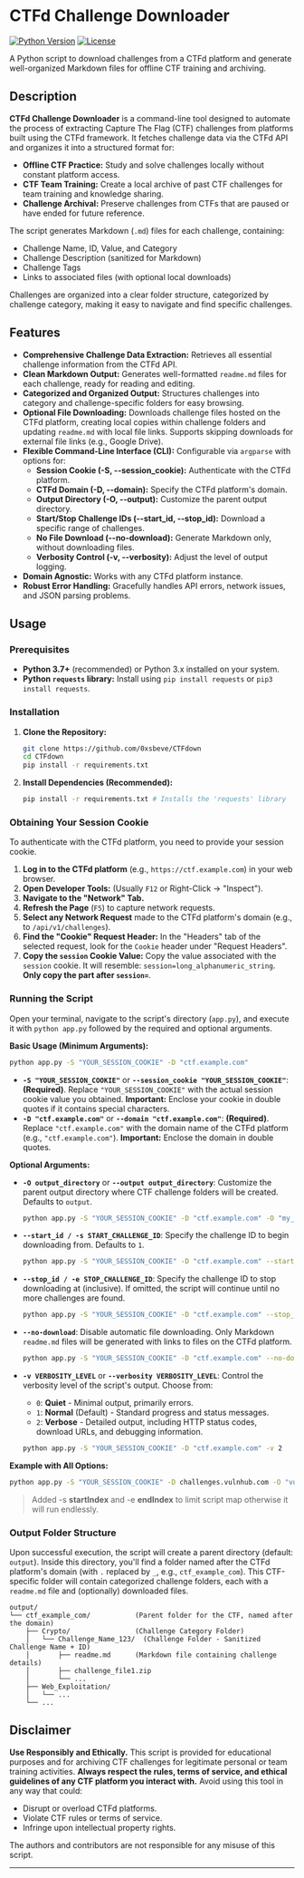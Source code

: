 # CTFd Challenge Downloader

[![Python Version](https://img.shields.io/badge/python-3-blue.svg)](https://www.python.org)
[![License](https://img.shields.io/badge/License-MIT-green.svg)](LICENSE) <!-- Replace LICENSE with your actual license file name -->

A Python script to download challenges from a CTFd platform and generate well-organized Markdown files for offline CTF training and archiving.

## Description

**CTFd Challenge Downloader** is a command-line tool designed to automate the process of extracting Capture The Flag (CTF) challenges from platforms built using the CTFd framework. It fetches challenge data via the CTFd API and organizes it into a structured format for:

*   **Offline CTF Practice:** Study and solve challenges locally without constant platform access.
*   **CTF Team Training:** Create a local archive of past CTF challenges for team training and knowledge sharing.
*   **Challenge Archival:** Preserve challenges from CTFs that are paused or have ended for future reference.

The script generates Markdown (`.md`) files for each challenge, containing:

*   Challenge Name, ID, Value, and Category
*   Challenge Description (sanitized for Markdown)
*   Challenge Tags
*   Links to associated files (with optional local downloads)

Challenges are organized into a clear folder structure, categorized by challenge category, making it easy to navigate and find specific challenges.

## Features

*   **Comprehensive Challenge Data Extraction:** Retrieves all essential challenge information from the CTFd API.
*   **Clean Markdown Output:** Generates well-formatted `readme.md` files for each challenge, ready for reading and editing.
*   **Categorized and Organized Output:** Structures challenges into category and challenge-specific folders for easy browsing.
*   **Optional File Downloading:** Downloads challenge files hosted on the CTFd platform, creating local copies within challenge folders and updating `readme.md` with local file links. Supports skipping downloads for external file links (e.g., Google Drive).
*   **Flexible Command-Line Interface (CLI):** Configurable via `argparse` with options for:
    *   **Session Cookie (-S, --session_cookie):** Authenticate with the CTFd platform.
    *   **CTFd Domain (-D, --domain):** Specify the CTFd platform's domain.
    *   **Output Directory (-O, --output):** Customize the parent output directory.
    *   **Start/Stop Challenge IDs (--start_id, --stop_id):** Download a specific range of challenges.
    *   **No File Download (--no-download):** Generate Markdown only, without downloading files.
    *   **Verbosity Control (-v, --verbosity):** Adjust the level of output logging.
*   **Domain Agnostic:** Works with any CTFd platform instance.
*   **Robust Error Handling:** Gracefully handles API errors, network issues, and JSON parsing problems.

## Usage

### Prerequisites

*   **Python 3.7+** (recommended) or Python 3.x installed on your system.
*   **Python `requests` library:** Install using `pip install requests` or `pip3 install requests`.



### Installation 

1.  **Clone the Repository:**

    ```bash
    git clone https://github.com/0xsbeve/CTFdown
    cd CTFdown
    pip install -r requirements.txt 
    ```

2.  **Install Dependencies (Recommended):**

    ```bash
    pip install -r requirements.txt # Installs the 'requests' library
    ```

### Obtaining Your Session Cookie

To authenticate with the CTFd platform, you need to provide your session cookie.

1.  **Log in to the CTFd platform** (e.g., `https://ctf.example.com`) in your web browser.
2.  **Open Developer Tools:** (Usually `F12` or Right-Click -> "Inspect").
3.  **Navigate to the "Network" Tab.**
4.  **Refresh the Page** (`F5`) to capture network requests.
5.  **Select any Network Request** made to the CTFd platform's domain (e.g., to `/api/v1/challenges`).
6.  **Find the "Cookie" Request Header:** In the "Headers" tab of the selected request, look for the `Cookie` header under "Request Headers".
7.  **Copy the `session` Cookie Value:**  Copy the value associated with the `session` cookie. It will resemble: `session=long_alphanumeric_string`. **Only copy the part after `session=`**.

### Running the Script

Open your terminal, navigate to the script's directory (`app.py`), and execute it with `python app.py` followed by the required and optional arguments.

**Basic Usage (Minimum Arguments):**

```bash
python app.py -S "YOUR_SESSION_COOKIE" -D "ctf.example.com"
```

*   **`-S "YOUR_SESSION_COOKIE"`** or **`--session_cookie "YOUR_SESSION_COOKIE"`**:  **(Required)**. Replace `"YOUR_SESSION_COOKIE"` with the actual session cookie value you obtained. **Important:** Enclose your cookie in double quotes if it contains special characters.
*   **`-D "ctf.example.com"`** or **`--domain "ctf.example.com"`**: **(Required)**. Replace `"ctf.example.com"` with the domain name of the CTFd platform (e.g., `"ctf.example.com"`). **Important:** Enclose the domain in double quotes.

**Optional Arguments:**

*   **`-O output_directory`** or **`--output output_directory`**:  Customize the parent output directory where CTF challenge folders will be created. Defaults to `output`.
    ```bash
    python app.py -S "YOUR_SESSION_COOKIE" -D "ctf.example.com" -O "my_ctf_archive"
    ```

*   **`--start_id / -s START_CHALLENGE_ID`**:  Specify the challenge ID to begin downloading from. Defaults to `1`.
    ```bash
    python app.py -S "YOUR_SESSION_COOKIE" -D "ctf.example.com" --start_id 5
    ```

*   **`--stop_id / -e STOP_CHALLENGE_ID`**: Specify the challenge ID to stop downloading at (inclusive). If omitted, the script will continue until no more challenges are found.
    ```bash
    python app.py -S "YOUR_SESSION_COOKIE" -D "ctf.example.com" --stop_id 50
    ```

*   **`--no-download`**:  Disable automatic file downloading. Only Markdown `readme.md` files will be generated with links to files on the CTFd platform.
    ```bash
    python app.py -S "YOUR_SESSION_COOKIE" -D "ctf.example.com" --no-download
    ```

*   **`-v VERBOSITY_LEVEL`** or **`--verbosity VERBOSITY_LEVEL`**: Control the verbosity level of the script's output. Choose from:
    *   `0`: **Quiet** - Minimal output, primarily errors.
    *   `1`: **Normal** (Default) - Standard progress and status messages.
    *   `2`: **Verbose** - Detailed output, including HTTP status codes, download URLs, and debugging information.
    ```bash
    python app.py -S "YOUR_SESSION_COOKIE" -D "ctf.example.com" -v 2
    ```

**Example with All Options:**

```bash
python app.py -S "YOUR_SESSION_COOKIE" -D challenges.vulnhub.com -O "vulnhub_challenges" -s 1 -e 100 --no-download -v 1
```
> Added -s **startIndex** and -e **endIndex** to limit script map otherwise it will run endlessly.

### Output Folder Structure

Upon successful execution, the script will create a parent directory (default: `output`). Inside this directory, you'll find a folder named after the CTFd platform's domain (with `.` replaced by `_`, e.g., `ctf_example_com`). This CTF-specific folder will contain categorized challenge folders, each with a `readme.md` file and (optionally) downloaded files.

```
output/
└── ctf_example_com/           (Parent folder for the CTF, named after the domain)
    ├── Crypto/                (Challenge Category Folder)
    │   └── Challenge_Name_123/  (Challenge Folder - Sanitized Challenge Name + ID)
    │       ├── readme.md      (Markdown file containing challenge details)
    │       ├── challenge_file1.zip
    │       └── ...
    ├── Web_Exploitation/
    │   └── ...
    └── ...
```



## Disclaimer

**Use Responsibly and Ethically.** This script is provided for educational purposes and for archiving CTF challenges for legitimate personal or team training activities. **Always respect the rules, terms of service, and ethical guidelines of any CTF platform you interact with.**  Avoid using this tool in any way that could:

*   Disrupt or overload CTFd platforms.
*   Violate CTF rules or terms of service.
*   Infringe upon intellectual property rights.

The authors and contributors are not responsible for any misuse of this script.

---

